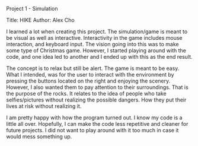 Project 1 - Simulation

Title: HIKE
Author: Alex Cho

I learned a lot when creating this project. The simulation/game is meant to be visual as well as interactive. Interactivity in the game includes mouse interaction, and keyboard input. The vision going into this was to make some type of Christmas game. However, I started playing around with the code, and one idea led to another and I ended up with this as the end result.

The concept is to relax but still be alert. The game is meant to be easy. What I intended, was for the user to interact with the environment by pressing the buttons located on the right and enjoying the scenery. However, I also wanted them to pay attention to their surroundings. That is the purpose of the rocks. It relates to the idea of people who take selfies/pictures without realizing the possible dangers. How they put their lives at risk without realizing it.

I am pretty happy with how the program turned out. I know my code is a little all over. Hopefully, I can make the code less repetitive and cleaner for future projects. I did not want to play around with it too much in case it would mess something up.
